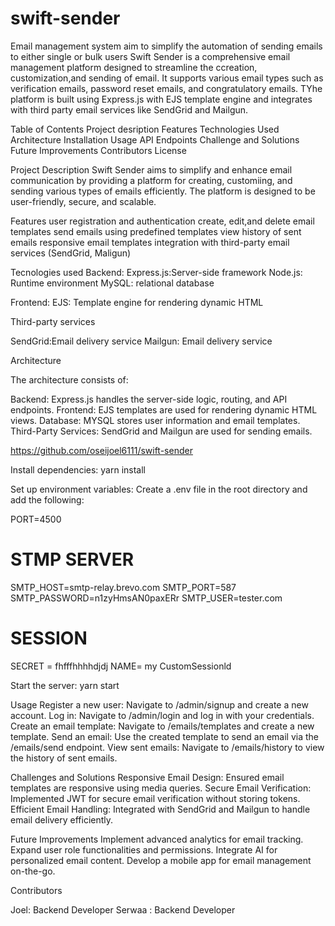 # swift-sender
Email management system aim to simplify the automation of sending emails to either single or bulk users
Swift Sender is a comprehensive email management platform designed to streamline the ccreation, customization,and sending of email. 
It supports various email types such as verification emails, password reset emails, and congratulatory emails. 
TYhe platform is built using Express.js with EJS template engine and integrates with third party 
email services like SendGrid and Mailgun.

Table of Contents
Project desription
Features
Technologies Used
Architecture
Installation
Usage
API Endpoints
Challenge and Solutions
Future Improvements
Contributors
License

Project Description
Swift Sender aims to simplify and enhance email communication by providing a
platform for creating, customiing, and sending various types of emails efficiently. The platform
is designed to be user-friendly, secure, and scalable.

Features
user registration and authentication
create, edit,and delete email templates
send emails using predefined templates
view history of sent emails
responsive email templates
integration with third-party email services (SendGrid, Maligun)

Tecnologies used
Backend:
Express.js:Server-side framework
Node.js: Runtime environment
MySQL: relational database

Frontend:
EJS: Template engine for rendering dynamic HTML

Third-party services

SendGrid:Email delivery service
Mailgun: Email delivery service

Architecture

The architecture consists of:

Backend: Express.js handles the server-side logic, routing, and API endpoints.
Frontend: EJS templates are used for rendering dynamic HTML views.
Database: MYSQL stores user information and email templates.
Third-Party Services: SendGrid and Mailgun are used for sending emails.

https://github.com/oseijoel6111/swift-sender

Install dependencies:
yarn install

Set up environment variables:
Create a .env file in the root directory and add the following:

PORT=4500

# STMP SERVER
SMTP_HOST=smtp-relay.brevo.com
SMTP_PORT=587
SMTP_PASSWORD=n1zyHmsAN0paxERr
SMTP_USER=tester.com

# SESSION
SECRET = fhfffhhhhdjdj
NAME= my CustomSessionld

Start the server:
yarn start

Usage
Register a new user: Navigate to /admin/signup and create a new account.
Log in: Navigate to /admin/login and log in with your credentials.
Create an email template: Navigate to /emails/templates and create a new template.
Send an email: Use the created template to send an email via the /emails/send endpoint.
View sent emails: Navigate to /emails/history to view the history of sent emails.

Challenges and Solutions
Responsive Email Design: Ensured email templates are responsive using media queries.
Secure Email Verification: Implemented JWT for secure email verification without storing tokens.
Efficient Email Handling: Integrated with SendGrid and Mailgun to handle email delivery efficiently.

Future Improvements
Implement advanced analytics for email tracking.
Expand user role functionalities and permissions.
Integrate AI for personalized email content.
Develop a mobile app for email management on-the-go.

Contributors

Joel: Backend Developer
Serwaa : Backend Developer
